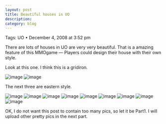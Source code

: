 ```yaml
---
layout: post
title: Beautiful houses in UO
description: 
category: blog
---
```


Tags: UO • December 4, 2008 at 3:52 pm
 
There are lots of houses in UO are very very beautiful. That is a amazing feature of this MMOgame — Players could design their house with their own style.

Look at this one. I think this is a gridiron.

![image](/images/blog/uo_gridiron01.jpg)
![image](/images/blog/uo_gridiron02.jpg)

The next three are eastern style.

![image](/images/blog/uo_eastasiahouse_01.jpg)
![image](/images/blog/uo_eastasiahouse_02.jpg)
![image](/images/blog/uo_eastasiahouse_03.jpg)
![image](/images/blog/uo_eastasiahouse_04.jpg)
![image](/images/blog/uo_eastasiahouse_05.jpg)
![image](/images/blog/uo_eastasiahouse_06.jpg)
![image](/images/blog/uo_eastasiahouse_07.jpg)
![image](/images/blog/uo_eastasiahouse_08.jpg)
![image](/images/blog/uo_eastasiahouse_09.jpg)

OK, I do not want this post to contain too many pics, so let it be Part1. I will upload other pretty pics in the next part.